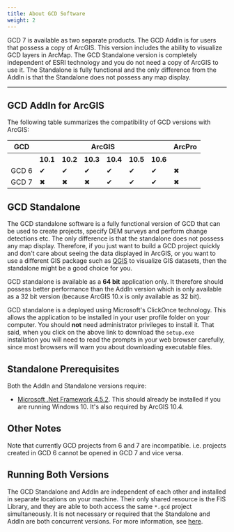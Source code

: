 ```yaml
---
title: About GCD Software
weight: 2
---
```


GCD 7 is available as two separate products. The GCD AddIn is for users that possess a copy of ArcGIS. This version includes the ability to visualize GCD layers in ArcMap. The GCD Standalone version is completely independent of ESRI technology and you do not need a copy of ArcGIS to use it. The Standalone is fully functional and the only difference from the AddIn is that the Standalone does not possess any map display.

------

## GCD AddIn for ArcGIS

The following table summarizes the compatibility of GCD versions with ArcGIS:

<table class="tg">
  <tr>
    <th class="tg-0pky">GCD</th>
    <th class="tg-c3ow" colspan="6">ArcGIS</th>
    <th class="tg-0pky">ArcPro</th>
  </tr>
  <tr>
    <th class="tg-0pky"></th>
    <th class="tg-c3ow">10.1</th>
    <th class="tg-c3ow">10.2</th>
    <th class="tg-c3ow">10.3</th>
    <th class="tg-c3ow">10.4</th>
    <th class="tg-c3ow">10.5</th>
    <th class="tg-c3ow">10.6</th>
    <th class="tg-c3ow"></th>
  </tr>
  <tr>
    <td class="tg-0pky">GCD 6</td>
    <td class="tg-c3ow">&#x2714;</td>
    <td class="tg-c3ow">&#x2714;</td>
    <td class="tg-c3ow">&#x2714;</td>
    <td class="tg-c3ow">&#x2714;</td>
    <td class="tg-c3ow">&#x2714;</td>
    <td class="tg-c3ow">&#x2714;</td>
    <td class="tg-c3ow">&#x2716;</td>
  </tr>
  <tr>
    <td class="tg-0pky">GCD 7</td>
    <td class="tg-c3ow">&#x2716;</td>
    <td class="tg-c3ow">&#x2716;</td>
    <td class="tg-c3ow">&#x2716;</td>
    <td class="tg-c3ow">&#x2714;</td>
    <td class="tg-c3ow">&#x2714;</td>
    <td class="tg-c3ow">&#x2714;</td>
    <td class="tg-c3ow">&#x2716;</td>
  </tr>
</table>

## GCD Standalone

The GCD standalone software is a fully functional version of GCD that can be used to create projects, specify DEM surveys and perform change detections etc. The only difference is that the standalone does not possess any map display. Therefore, if you just want to build a GCD project quickly and don't care about seeing the data displayed in ArcGIS, or you want to use a different GIS package such as [QGIS](https://www.qgis.org/en/site) to visualize GIS datasets, then the standalone might be a good choice for you.

GCD standalone is available as a **64 bit** application only. It therefore should possess better performance than the AddIn version which is only available as a 32 bit version (because ArcGIS 10.x is only available as 32 bit).

GCD standalone is a deployed using Microsoft's ClickOnce technology. This allows the application to be installed in your user profile folder on your computer. You should **not** need administrator privileges to install it. That said, when you click on the above link to download the `setup.exe` installation you will need to read the prompts in your web browser carefully, since most browsers will warn you about downloading executable files.

## Standalone Prerequisites

Both the AddIn and Standalone versions require:

* [Microsoft .Net Framework 4.5.2](https://www.microsoft.com/en-ca/download/details.aspx?id=42642). This should already be installed if you are running Windows 10. It's also required by ArcGIS 10.4.

## Other Notes

Note that currently GCD projects from 6 and 7 are incompatible. i.e. projects created in GCD 6 cannot be opened in GCD 7 and vice versa.

## Running Both Versions
The GCD Standalone and AddIn are independent of each other and installed in separate locations on your machine. Their only shared resource is the FIS Library, and they are able to both access the same `*.gcd` project simultaneously. It is not necessary or required that the Standalone and AddIn are both concurrent versions. For more information, see [here](https://github.com/Riverscapes/gcd/issues/196).
